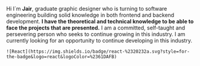Hi I´m **Jair**, graduate graphic designer who is turning to software engineering building solid knowledge in both frontend and backend development.
**I have the theoretical and technical knowledge to be able to face the projects that are presented.**
I am a committed, self-taught and persevering person who seeks to continue growing in this industry.
I am currently looking for an opportunity to continue developing in this industry.

	![React](https://img.shields.io/badge/react-%2320232a.svg?style=for-the-badge&logo=react&logoColor=%2361DAFB)
